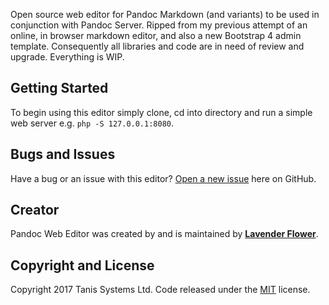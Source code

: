 Open source web editor for Pandoc Markdown (and variants) to be used in conjunction
with Pandoc Server. Ripped from my previous attempt of an online, in browser
markdown editor, and also a new Bootstrap 4 admin template. Consequently all libraries
and code are in need of review and upgrade. Everything is WIP.

## Getting Started

To begin using this editor simply clone, cd into directory and run a simple web
server e.g. `php -S 127.0.0.1:8080`.

## Bugs and Issues

Have a bug or an issue with this editor? [Open a new issue](https://github.com/lavender-flowerdew/pandoc-web-editor/issues) here on GitHub.

## Creator

Pandoc Web Editor was created by and is maintained by **[Lavender Flower](mailto:lavender.flowerdew@gmail.com)**.

## Copyright and License

Copyright 2017 Tanis Systems Ltd. Code released under the [MIT](https://raw.githubusercontent.com/lavender-flowerdew/pandoc-web-editor/master/LICENSE) license.
